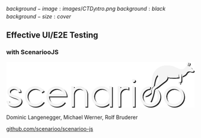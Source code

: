 $background-image:images/CTD_Intro.png$
$background:black$
$background-size:cover$


## Effective UI/E2E Testing

### <span class="noUppercase">with ScenariooJS</span>

<img src="images/scenarioo_bright.png" class="plain">

Dominic Langenegger, Michael Werner, Rolf Bruderer

[github.com/scenarioo/scenarioo-js](https://github.com/scenarioo/scenarioo-js)
